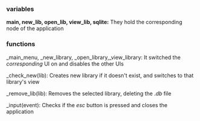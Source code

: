 ### variables
**main, new_lib, open_lib, view_lib, sqlite:**
They hold the corresponding node of the application


### functions
\_main_menu, \_new_library, \_open_library,_view_library: 
It switched the *corresponding* UI on and disables the other UIs

\_check_new(lib):
Creates new library if it doesn't exist, and switches to that library's view

\_remove_lib(lib):
Removes the selected library, deleting the .*db* file

\_input(event):
Checks if the *esc* button is pressed and closes the application